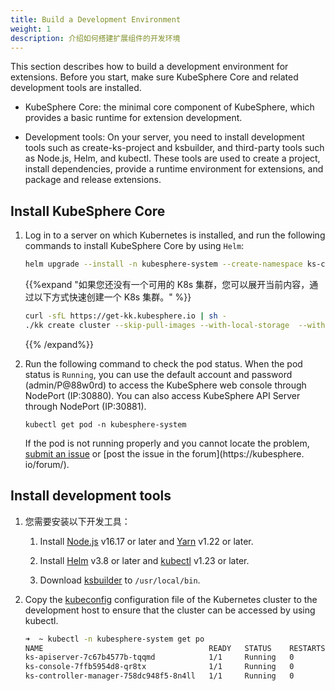 ```yaml
---
title: Build a Development Environment
weight: 1
description: 介绍如何搭建扩展组件的开发环境
---
```


This section describes how to build a development environment for extensions. Before you start, make sure KubeSphere Core and related development tools are installed.

* KubeSphere Core: the minimal core component of KubeSphere, which provides a basic runtime for extension development.

* Development tools: On your server, you need to install development tools such as create-ks-project and ksbuilder, and third-party tools such as Node.js, Helm, and kubectl. These tools are used to create a project, install dependencies, provide a runtime environment for extensions, and package and release extensions.


## Install KubeSphere Core


1. Log in to a server on which Kubernetes is installed, and run the following commands to install KubeSphere Core by using `Helm`:

   ```bash
   helm upgrade --install -n kubesphere-system --create-namespace ks-core  https://charts.kubesphere.io/main/ks-core-0.4.0.tgz --set apiserver.nodePort=30881 --debug --wait
   ```

   {{%expand "如果您还没有一个可用的 K8s 集群，您可以展开当前内容，通过以下方式快速创建一个 K8s 集群。" %}}

   ```bash
   curl -sfL https://get-kk.kubesphere.io | sh -
   ./kk create cluster --skip-pull-images --with-local-storage  --with-kubernetes v1.25.4 --container-manager containerd  -y
   ```

   {{% /expand%}}


2. Run the following command to check the pod status. When the pod status is `Running`, you can use the default account and password (admin/P@88w0rd) to access the KubeSphere web console through NodePort (IP:30880). You can also access KubeSphere API Server through NodePort (IP:30881).

   ```
   kubectl get pod -n kubesphere-system
   ```

   If the pod is not running properly and you cannot locate the problem, [submit an issue](https://github.com/kubesphere/kubesphere/issues) or [post the issue in the forum](https://kubesphere. io/forum/).


## Install development tools

1. 您需要安装以下开发工具：

   1. Install [Node.js](https://nodejs.org/en/download/package-manager) v16.17 or later and [Yarn](https://classic.yarnpkg.com/lang/en/docs/install) v1.22 or later.

   2. Install [Helm](https://helm.sh/docs/intro/install/) v3.8 or later and [kubectl](https://kubernetes.io/zh-cn/docs/tasks/tools/#kubectl) v1.23 or later.

   3. Download [ksbuilder](https://github.com/kubesphere/ksbuilder/releases) to `/usr/local/bin`.

2. Copy the [kubeconfig](https://kubernetes.io/zh-cn/docs/concepts/configuration/organize-cluster-access-kubeconfig/) configuration file of the Kubernetes cluster to the development host to ensure that the cluster can be accessed by using kubectl.


   ```bash
   ➜  ~ kubectl -n kubesphere-system get po
   NAME                                     READY   STATUS    RESTARTS       AGE
   ks-apiserver-7c67b4577b-tqqmd            1/1     Running   0              10d
   ks-console-7ffb5954d8-qr8tx              1/1     Running   0              10d
   ks-controller-manager-758dc948f5-8n4ll   1/1     Running   0              10d
   ```
